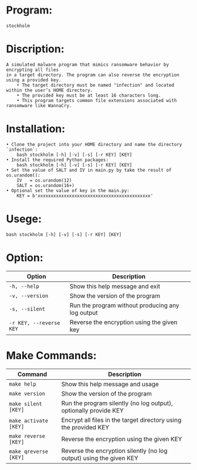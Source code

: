 # Program:
    stockholm

# Discription:
    A simulated malware program that mimics ransomware behavior by encrypting all files
    in a target directory. The program can also reverse the encryption using a provided key.
        • The target directory must be named "infection" and located within the user’s HOME directory.
        • The provided key must be at least 16 characters long.
        • This program targets common file extensions associated with ransomware like WannaCry.

 # Installation:
    • Clone the project into your HOME directory and name the directory `infection`:
        bash stockholm [-h] [-v] [-s] [-r KEY] [KEY]
    • Install the required Python packages:
        bash stockholm [-h] [-v] [-s] [-r KEY] [KEY]
    • Set the value of SALT and IV in main.py by take the result of os.urandom():
        IV   = os.urandom(12)
        SALT = os.urandom(16+)
    • Optional set the value of key in the main.py:
        KEY = b'xxxxxxxxxxxxxxxxxxxxxxxxxxxxxxxxxxxxxxxxxxx'

# Usege:
    bash stockholm [-h] [-v] [-s] [-r KEY] [KEY]

# Option:
| Option                  | Description                                      |
| ----------------------- | ------------------------------------------------ |
| `-h, --help`            | Show this help message and exit                  |
| `-v, --version`         | Show the version of the program                  |
| `-s, --silent`          | Run the program without producing any log output |
| `-r KEY, --reverse KEY` | Reverse the encryption using the given key       |

# Make Commands:
| Command               | Description                                                         |
| --------------------- | ------------------------------------------------------------------- |
| `make help`           | Show this help message and usage                                    |
| `make version`        | Show the version of the program                                     |
| `make silent [KEY]`   | Run the program silently (no log output), optionally provide KEY    |
| `make activate [KEY]` | Encrypt all files in the target directory using the provided KEY    |
| `make reverse [KEY]`  | Reverse the encryption using the given KEY                          |
| `make qreverse [KEY]` | Reverse the encryption silently (no log output) using the given KEY |

